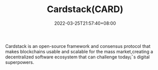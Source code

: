 ﻿---
weight: 
title: "Cardstack(CARD)"
description: "Cardstack is an open-source framework and consensus protocol that makes blockchains usable and scalable for the mass market,creating a decentralized software ecosystem..."
date: 2022-03-25T21:57:40+08:00
lastmod: 2022-03-25T16:45:40+08:00
draft: false
authors: ["Metabd"]
featuredImage: "cardstackcard.webp"
link: ""
tags: ["Êý×Ö´ú±Ò","Cardstack(CARD)"]
categories: ["navigation"]
navigation: ["Êý×Ö´ú±Ò"]
lightgallery: true
toc: true
pinned: false
recommend: false
recommend1: false
---
Cardstack is an open-source framework and consensus protocol that makes blockchains usable and scalable for the mass market,creating a decentralized software ecosystem that can challenge today¡¯s digital superpowers.
